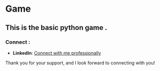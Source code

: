 # Game 

## This is the basic python game .
 
 
### Connect :
- **LinkedIn**: [Connect with me professionally](https://in.linkedin.com/in/sahilsdeshpande)

Thank you for your support, and I look forward to connecting with you!
